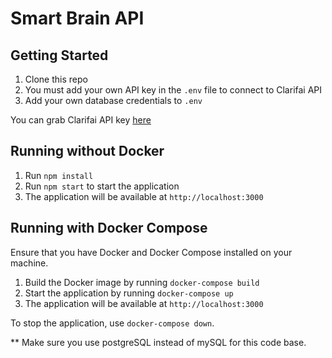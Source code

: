 # Smart Brain API

## Getting Started

1. Clone this repo
2. You must add your own API key in the `.env` file to connect to Clarifai API
3. Add your own database credentials to `.env`

You can grab Clarifai API key [here](https://www.clarifai.com/)

## Running without Docker

1. Run `npm install`
2. Run `npm start` to start the application
3. The application will be available at `http://localhost:3000`

## Running with Docker Compose

Ensure that you have Docker and Docker Compose installed on your machine.

1. Build the Docker image by running `docker-compose build`
2. Start the application by running `docker-compose up`
3. The application will be available at `http://localhost:3000`

To stop the application, use `docker-compose down`.

\*\* Make sure you use postgreSQL instead of mySQL for this code base.
